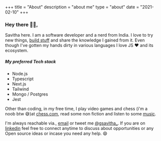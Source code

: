 +++
title = "About"
description = "about me"
type = "about"
date = "2021-02-10"
+++

### Hey there <span>&#128075;&#127995;</span>,

Savitha here. I am a software developer and a nerd from India. I love to try new things, [build stuff](https://github.com/g-savitha) and share the knowledge I gained from it. Even though I've gotten my hands dirty in various languages I love JS :heart: and its ecosystem.

##### My preferred Tech stack

- Node.js
- Typescript
- Next.js
- Tailwind
- Mongo / Postgres
- Jest

Other than coding, in my free time, I play video games and chess (i'm a noob btw :sweat_smile:)at [chess.com](https://www.chess.com/), read some non fiction and listen to some [music](https://open.spotify.com/user/31rsdkn5tx7bs26fsy7nefvcpsda?si=-mcRCEL6RrGXvBafgYk98g).

I'm always reachable via., [email](mailto:gsavitha@protonmail.com?subject=Hello) or tweet me [@gsavitha\_](https://twitter.com/gsavitha_). If you are on [linkedin](https://www.linkedin.com/in/g-savitha/) feel free to connect anytime to discuss about opportunities or any Open source ideas or incase you need any help. :smile:
